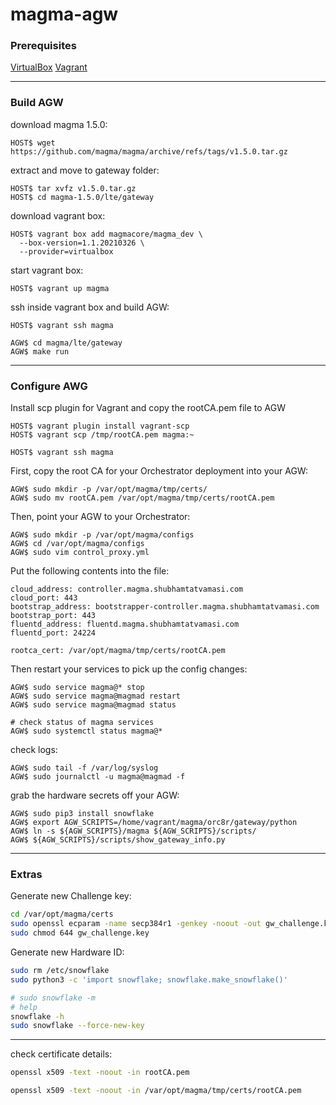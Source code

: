 # magma-agw

### Prerequisites

[VirtualBox](https://www.virtualbox.org) [Vagrant](https://vagrantup.com)

---

### Build AGW

download magma 1.5.0:
```
HOST$ wget https://github.com/magma/magma/archive/refs/tags/v1.5.0.tar.gz
```

extract and move to gateway folder: 
```
HOST$ tar xvfz v1.5.0.tar.gz
HOST$ cd magma-1.5.0/lte/gateway
```

download vagrant box:
```
HOST$ vagrant box add magmacore/magma_dev \
  --box-version=1.1.20210326 \
  --provider=virtualbox
```

start vagrant box:
```
HOST$ vagrant up magma
```

ssh inside vagrant box and build AGW:
```
HOST$ vagrant ssh magma

AGW$ cd magma/lte/gateway
AGW$ make run
```
---

### Configure AWG

Install scp plugin for Vagrant and copy the rootCA.pem file to AGW
```
HOST$ vagrant plugin install vagrant-scp
HOST$ vagrant scp /tmp/rootCA.pem magma:~

HOST$ vagrant ssh magma
```

First, copy the root CA for your Orchestrator deployment into your AGW:
```
AGW$ sudo mkdir -p /var/opt/magma/tmp/certs/
AGW$ sudo mv rootCA.pem /var/opt/magma/tmp/certs/rootCA.pem
```

Then, point your AGW to your Orchestrator:
```
AGW$ sudo mkdir -p /var/opt/magma/configs
AGW$ cd /var/opt/magma/configs
AGW$ sudo vim control_proxy.yml
```

Put the following contents into the file:
```
cloud_address: controller.magma.shubhamtatvamasi.com
cloud_port: 443
bootstrap_address: bootstrapper-controller.magma.shubhamtatvamasi.com
bootstrap_port: 443
fluentd_address: fluentd.magma.shubhamtatvamasi.com
fluentd_port: 24224

rootca_cert: /var/opt/magma/tmp/certs/rootCA.pem
```

Then restart your services to pick up the config changes:
```
AGW$ sudo service magma@* stop
AGW$ sudo service magma@magmad restart
AGW$ sudo service magma@magmad status

# check status of magma services
AGW$ sudo systemctl status magma@*
```

check logs:
```
AGW$ sudo tail -f /var/log/syslog
AGW$ sudo journalctl -u magma@magmad -f
```

grab the hardware secrets off your AGW:
```
AGW$ sudo pip3 install snowflake
AGW$ export AGW_SCRIPTS=/home/vagrant/magma/orc8r/gateway/python
AGW$ ln -s ${AGW_SCRIPTS}/magma ${AGW_SCRIPTS}/scripts/
AGW$ ${AGW_SCRIPTS}/scripts/show_gateway_info.py
```
---

### Extras

Generate new Challenge key:
```bash
cd /var/opt/magma/certs
sudo openssl ecparam -name secp384r1 -genkey -noout -out gw_challenge.key
sudo chmod 644 gw_challenge.key
```

Generate new Hardware ID:
```bash
sudo rm /etc/snowflake
sudo python3 -c 'import snowflake; snowflake.make_snowflake()'

# sudo snowflake -m
# help
snowflake -h
sudo snowflake --force-new-key
```
---

check certificate details:
```bash
openssl x509 -text -noout -in rootCA.pem

openssl x509 -text -noout -in /var/opt/magma/tmp/certs/rootCA.pem
```


